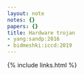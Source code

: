 ```yaml
---
layout: note
notes: {}
papers: {}
title: Hardware trojan
- yang:sandp:2016
- bidmeshki:iccd:2019
---
```



{% include links.html %}
